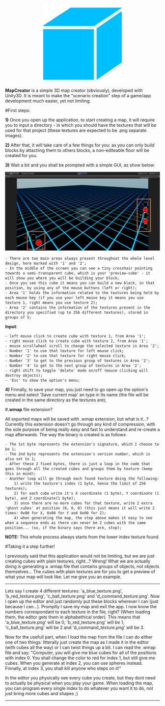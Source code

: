 <p align="center">
  <img src="/Assets/Resources/Textures/Icon.png?raw=true" alt="MapCreator Icon"/>
</p>

**MapCreator** is a simple 3D map creator (obviously), developed with Unity3D. It is meant to make the "scenario creation" step of a game/app development much easier, yet not limiting. 

#First steps:


**1)** Once you open up the application, to start creating a map, it will require you to input a directory - in which you should have the textures that will be used for that project (these textures are expected to be .png separate images).

**2)** After that, it will take care of a few things for you: as you can only build blocks by attaching them to others blocks, a non-editeable floor will be created for you.

**3)** Wait a bit and you shall be prompted with a simple GUI, as show below:

![MapCreator GUI](/Screenshots/GUI.png?raw=true)

	- There are two main areas always present throughout the whole level design, here marked with '1' and '2';
	- In the middle of the screen you can see a tiny crosshair pointing towards a semi-transparent cube, which is your 'preview-cube' - it will show you where you will be building your block;
	- Once you see this cube it means you can build a new block, in that position, by using any of the mouse buttons (left or right);
	- Area '1' holds the information related to the textures being held by each mouse key (if you use your left mouse key it means you use texture 1, right means you use texture 2);
	- Area '2' contains the information of the textures present in the directory you specified (up to 256 different textures), stored in groups of 5;

**Input**:

	- left mouse click to create cube with texture 1, from Area '1';
	- right mouse click to create cube with texture 2, from Area '1';
	- mouse scrollwheel scroll to change the selected texture in Area '2';
	- Number '1' to use that texture for left mouse click;
	- Number '2' to use that texture for right mouse click;
	- Number '3' to get to the previous group of textures in Area '2';
	- Number '4' to get to the next group of textures in Area '2';
	- right shift to toggle 'delete' mode on/off (mouse clicking will destroy objects);
	- 'Esc' to show the option's menu;

**4)** Finnally, to save your map, you just need to go open up the option's menu and select 'Save current map' an type in its name (the file will be created in the same directory as the textures are);

#**.wmap** file extension?

All exported maps will be saved with .wmap extension, but what is it...? 
Currently this extension doesn't go through any kind of compression, with the sole purpose of being really easy and fast to understand and re-create a map afterwards.
The way the binary is created is as follows:
	
	- The 1st byte represents the extension's signature, which I choose to be 1;
	- The 2nd byte represents the extension's version number, which is also set to 1;
	- After these 2 fixed bytes, there is just a loop in the code that goes through all the created cubes and groups them by texture (keep this in mind);
	- Another loop will go through each found texture doing the following:
		1) write the texture's index (1 byte, hence the limit of 256 textures);
		2) for each cube write it's X coordinate (1 byte), Y coordinate (1 byte), and Z coordinate(1 byte);
		3) once there are no more cubes for that texture, write 2 extra 'ghost cubes' at position (0, 0, 0) (this just means it will write 2 times: 0x00 for X, 0x00 for Y and 0x00 for Z);
		4) when generating the map, the step above makes it easy to see when a sequence ends as there can never be 2 cubes with the same position... (so, if the binary says there are, stop);

**NOTE:** This whole process always starts from the lower index texture found.

#Taking it a step further!

I previously said that this application would not be limiting, but we are just creating cubes with plain textures, right...? Wrong!
What we are actually doing is generating a .wmap file that contains groups of objects, not objects themselves... The cubes with plain textures are for you to get a preview of what your map will look like.
Let me give you an example.

----------

Lets say I create 4 different textures: 'a_blue_texture.png', 'b_red_texture.png', 'c_ball_texture.png' and 'd_command_texture.png'. 
Now I open up the editor and just randomly put these blocks wherever I can (just because I can...).
Promptly I save my map and exit the app. I now know the numbers correspondant to each texture in the file, right? (When loading them, the editor gets them in alphabethical order). This means that 'a_blue_texture.png' will be 0, 'b_red_texture.png' will be 1, 'c_ball_texture.png' will be 2 and 'd_command_texture.png' will be 3.

Now for the usefull part, when I load the map from the file I can do either one of two things: litterally just create the map as I made it in the editor (with cubes all the way) or I can twist things up a bit. I can read the .wmap file and say: "Computer, you will give me blue cubes for all of the positions with index 0. You shall change the color to red for index 1, but still give me cubes. When you generate at index 2, you can use spheres instead. Finnally, at index 3, you shall kill anyone who steps on it!"

In the editor you physically see every cube you create, but they dont need to actually be physical when you play your game. When loading the map, you can program every single index to do whatever you want it to do, not just bring more cubes and shapes ;)

----------